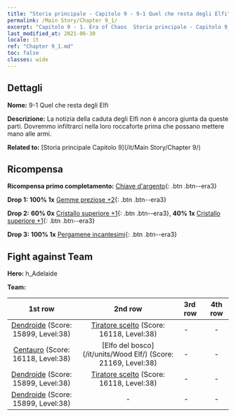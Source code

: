 ```yaml
---
title: "Storia principale - Capitolo 9 - 9-1 Quel che resta degli Elfi"
permalink: /Main Story/Chapter 9_1/
excerpt: "Capitolo 9 - 1. Era of Chaos  Storia principale - Capitolo 9_1. 9-1 Quel che resta degli Elfi"
last_modified_at: 2021-06-30
locale: it
ref: "Chapter 9_1.md"
toc: false
classes: wide
---
```


## Dettagli

 **Nome:** 9-1 Quel che resta degli Elfi

 **Descrizione:** La notizia della caduta degli Elfi non è ancora giunta da queste parti. Dovremmo infiltrarci nella loro roccaforte prima che possano mettere mano alle armi.

 **Related to:** [Storia principale Capitolo 9](/it/Main Story/Chapter 9/)

## Ricompensa

 **Ricompensa primo completamento:** [Chiave d'argento](/ItemsIT/con_693/){: .btn .btn--era3}

 **Drop 1:** **100% 1x** [Gemme preziose +2](/ItemsIT/mat_30/){: .btn .btn--era3}

 **Drop 2:** **60% 0x** [Cristallo superiore +1](/ItemsIT/mat_24/){: .btn .btn--era3}, **40% 1x** [Cristallo superiore +1](/ItemsIT/mat_24/){: .btn .btn--era3}

 **Drop 3:** **100% 1x** [Pergamene incantesimi](/ItemsIT/con_694/){: .btn .btn--era3}


## Fight against Team
 **Hero:** h_Adelaide

 **Team:**


  | 1st row | 2nd row | 3rd row | 4th row |
  |:----:|:----:|:----|:----:|
  | [Dendroide](/it/units/Treant/) (Score: 15899, Level:38)  | [Tiratore scelto](/it/units/Marksman/) (Score: 16118, Level:38)  | - | - |
  | [Centauro](/it/units/Centaur/) (Score: 16118, Level:38)  | [Elfo del bosco](/it/units/Wood Elf/) (Score: 21169, Level:38)  | - | - |
  | [Dendroide](/it/units/Treant/) (Score: 15899, Level:38)  | [Tiratore scelto](/it/units/Marksman/) (Score: 16118, Level:38)  | - | - |
  | [Dendroide](/it/units/Treant/) (Score: 15899, Level:38)  | - | - | - |


